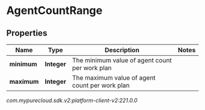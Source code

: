 # AgentCountRange


## Properties

| Name | Type | Description | Notes |
| ------------ | ------------- | ------------- | ------------- |
| **minimum** | **Integer** | The minimum value of agent count per work plan |  |
| **maximum** | **Integer** | The maximum value of agent count per work plan |  |




_com.mypurecloud.sdk.v2:platform-client-v2:221.0.0_
